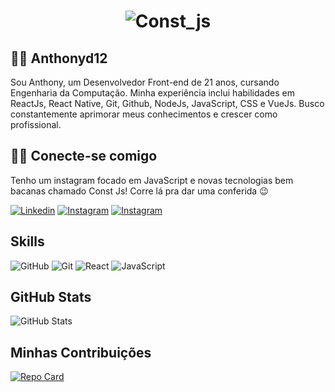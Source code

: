 <h1 align="center">
  <img src="https://i.pinimg.com/564x/26/c5/b0/26c5b034b2bd249ea2d07d93648e1902.jpg" alt="Const_js" />
</h1>

## 👨‍💻 Anthonyd12
Sou Anthony, um Desenvolvedor Front-end de 21 anos, cursando Engenharia da Computação. Minha experiência inclui habilidades em ReactJs, React Native, Git, Github, NodeJs, JavaScript, CSS e VueJs. Busco constantemente aprimorar meus conhecimentos e crescer como profissional.

## 🧑‍🚀 Conecte-se comigo

Tenho um instagram focado em JavaScript e novas tecnologias bem bacanas chamado Const Js! Corre lá pra dar uma conferida 😉

[![Linkedin](https://img.shields.io/badge/Linkedin-0A66C2?style=for-the-badge&logo=linkedin&logoColor=fff)](https://Linkedin.com/in/whad12) [![Instagram](https://img.shields.io/badge/wh_ad12-5702B5?style=for-the-badge&logo=instagram&logoColor=fff)](https://instagram.com/wh_ad12) [![Instagram](https://img.shields.io/badge/Const_js-yellow?style=for-the-badge&logo=instagram&logoColor=fff)](https://instagram.com/const_js)


## Skills

![GitHub](https://img.shields.io/badge/GitHub-010101?style=for-the-badge&logo=github&logoColor=fff) ![Git](https://img.shields.io/badge/Git-010101?style=for-the-badge&logo=git&logoColor=fff) ![React](https://img.shields.io/badge/ReactJs-010101?style=for-the-badge&logo=react&logoColor=blue) ![JavaScript](https://img.shields.io/badge/JavaScript-010101?style=for-the-badge&logo=javascript&logoColor=yellow)

## GitHub Stats
![GitHub Stats](https://github-readme-stats.vercel.app/api?username=anthonyd12&theme=transparent&bg_color=5702B5&border_color=fff&show_icons=true&icon_color=fff&title_color=fff&text_color=fff&)


## Minhas Contribuições

[![Repo Card](https://github-readme-stats.vercel.app/api/pin/?username=anthonyd12&repo=dio-lab-open-source&bg_color=5702B5&border_color=fff&show_icons=true&icon_color=fff&title_color=fff&text_color=fff)](https://github.com/octoeli/dio-lab-open-source)
